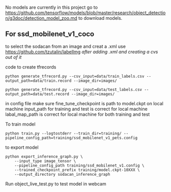 No models are currently in this project go to https://github.com/tensorflow/models/blob/master/research/object_detection/g3doc/detection_model_zoo.md 
to download models.

## For ssd_mobilenet_v1_coco 
to select the sodacan from an image and creat a .xml use https://github.com/tzutalin/labelImg
*after adding .xml and creating a cvs out of it*

code to create tfrecords
```
python generate_tfrecord.py --csv_input=data/train_labels.csv --output_path=data/train.record --image_dir=images/

python generate_tfrecord.py --csv_input=data/test_labels.csv --output_path=data/test.record --image_dir=images/
```

in config file make sure 
fine_tune_checkpoint is path to model.ckpt on local machine
input_path for training and test is correct for local machine 
labal_map_path is correct for local machine for both training and test 

To train model
```
python train.py --logtostderr --train_dir=training/ --pipeline_config_path=training/ssd_mobilenet_v1_pets.config
```

to export model

```
python export_inference_graph.py \
    --input_type image_tensor \
    --pipeline_config_path training/ssd_mobilenet_v1.config \
    --trained_checkpoint_prefix training/model.ckpt-10XXX \ 
    --output_directory sodacan_inference_graph
```

Run object_live_test.py to test model in webcam 
